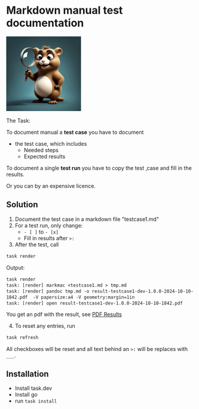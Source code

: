 # Markdown manual test documentation


<img src="img/gopher.jpg" alt="drawing" width="200"/>

The Task:

To document manual a **test case** you have to document

- the test case, which includes
  - Needed steps
  - Expected results

To document a single **test run** you have to copy the test ‚case and fill in the results.

Or you can by an expensive licence.

## Solution

1) Document the test case in a markdown file "testcase1.md"
2) For a test run, only change:
    - `- [ ]` to `- [x]`
    - Fill in results after `>:`
3) After the test, call

```bash
task render
```

Output:

```log
task render
task: [render] markmac <testcase1.md > tmp.md
task: [render] pandoc tmp.md -o result-testcase1-dev-1.0.0-2024-10-10-1842.pdf  -V papersize:a4 -V geometry:margin=1in
task: [render] open result-testcase1-dev-1.0.0-2024-10-10-1842.pdf
```

You get an pdf with the result, see [PDF Results](result-testcase1-dev-1.0.0-2024-10-10-1842.pdf)

4) To reset any entries, run

```bash
task refresh
```

All checkboxes will be reset and all text behind an `>:` will be replaces with `___`.

## Installation

- Install task.dev
- Install go
- run `task install`
